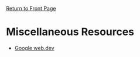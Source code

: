 [Return to Front Page](README.md)

# Miscellaneous Resources

* [Google web.dev](https://web.dev/learn/)
